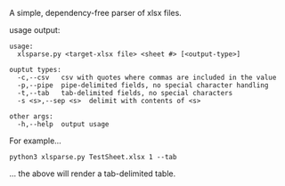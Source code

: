 
A simple, dependency-free parser of xlsx files.

usage output:
```
usage:
  xlsparse.py <target-xlsx file> <sheet #> [<output-type>]

ouptut types:
  -c,--csv   csv with quotes where commas are included in the value
  -p,--pipe  pipe-delimited fields, no special character handling
  -t,--tab   tab-delimited fields, no special characters
  -s <s>,--sep <s>  delimit with contents of <s>

other args:
  -h,--help  output usage
```

For example...
```
python3 xlsparse.py TestSheet.xlsx 1 --tab
```
... the above will render a tab-delimited table.


